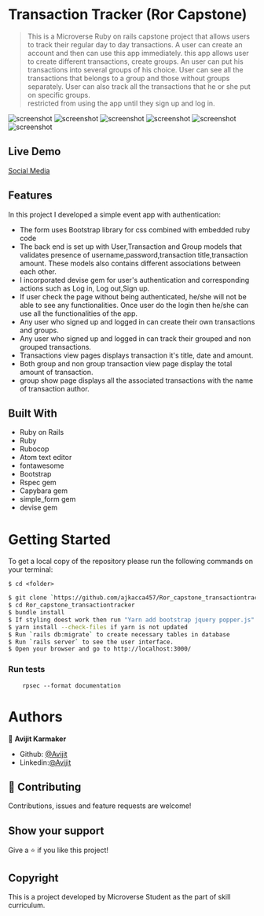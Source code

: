 # Transaction Tracker (Ror Capstone)

> This is a Microverse Ruby on rails capstone project that allows users to track their regular day to day transactions. A user can create an account and then can use this app immediately. this app allows user to create different transactions, create groups. An user can put his transactions into several groups of his choice. User can see all the transactions that belongs to a group and those without groups separately. User can also track all the transactions that he or she put on specific groups.  
restricted from using the app until they sign up and log in.

![screenshot](./app/assets/images/interface1.png)
![screenshot](./app/assets/images/interface2.png)
![screenshot](./app/assets/images/interface3.png)
![screenshot](./app/assets/images/interface4.png)
![screenshot](./app/assets/images/interface5.png)
![screenshot](./app/assets/images/interface6.png)

## Live Demo

[Social Media](https://quiet-cove-21395.herokuapp.com/users/sign_in)


## Features
In this project I developed a simple event app with authentication:

- The form uses Bootstrap library for css combined with embedded ruby code
- The back end is set up with User,Transaction and Group models that validates presence of username,password,transaction title,transaction amount. These models also contains different associations between each other.
- I incorporated devise gem for user's authentication and corresponding actions such as Log in, Log out,Sign up.
- If user check the page without being authenticated, he/she will not be able to see any functionalities. Once user do the login then he/she can use all the functionalities of the app.
- Any user who signed up and logged in can create their own transactions and groups.
- Any user who signed up and logged in can track their grouped and non grouped transactions.
- Transactions view pages displays transaction it's title, date and amount.
- Both group and non group transaction view page display the total amount of transaction.
- group show page displays all the associated transactions with the name of transaction author.

## Built With

- Ruby on Rails
- Ruby
- Rubocop
- Atom text editor
- fontawesome
- Bootstrap
- Rspec gem
- Capybara gem
- simple_form gem
- devise gem
# Getting Started

To get a local copy of the repository please run the following commands on your terminal:

```
$ cd <folder>
```

```bash
$ git clone `https://github.com/ajkacca457/Ror_capstone_transactiontracker.git`
$ cd Ror_capstone_transactiontracker
$ bundle install
$ If styling doest work then run "Yarn add bootstrap jquery popper.js"
$ yarn install --check-files if yarn is not updated
$ Run `rails db:migrate` to create necessary tables in database
$ Run `rails server` to see the user interface.
$ Open your browser and go to http://localhost:3000/
```

### Run tests

```
    rpsec --format documentation
```

# Authors

👤 **Avijit Karmaker**

- Github: [@Avijit](https://github.com/ajkacca457)
- Linkedin:[@Avijit](https://www.linkedin.com/in/avijit-karmaker-8738a54)

## 🤝 Contributing

Contributions, issues and feature requests are welcome!

## Show your support

Give a ⭐️ if you like this project!

## Copyright
This is a project developed by Microverse Student as the part of skill curriculum.
